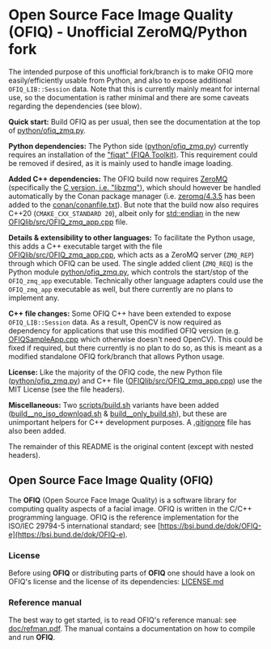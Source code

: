 # Open Source Face Image Quality (OFIQ) - Unofficial ZeroMQ/Python fork

The intended purpose of this unofficial fork/branch is to make OFIQ more easily/efficiently usable from Python, and also to expose additional `OFIQ_LIB::Session` data.
Note that this is currently mainly meant for internal use, so the documentation is rather minimal and there are some caveats regarding the dependencies (see blow).

**Quick start:** Build OFIQ as per usual, then see the documentation at the top of [python/ofiq_zmq.py](python/ofiq_zmq.py).

**Python dependencies:** The Python side ([python/ofiq_zmq.py](python/ofiq_zmq.py)) currently requires an installation of the ["fiqat" (FIQA Toolkit)](https://share.nbl.nislab.no/g03-03-sample-quality/face-image-quality-toolkit).
This requirement could be removed if desired, as it is mainly used to handle image loading.

**Added C++ dependencies:** The OFIQ build now requires [ZeroMQ](https://zeromq.org/) (specifically the [C version, i.e. "libzmq"](https://zeromq.org/languages/c/#libzmq)), which should however be handled automatically by the Conan package manager (i.e. [zeromq/4.3.5](https://conan.io/center/recipes/zeromq?version=4.3.5) has been added to the [conan/conanfile.txt](conan/conanfile.txt)).
But note that the build now also requires C++20 (`CMAKE_CXX_STANDARD 20`), albeit only for [std::endian](https://en.cppreference.com/w/cpp/types/endian) in the new [OFIQlib/src/OFIQ_zmq_app.cpp](OFIQlib/src/OFIQ_zmq_app.cpp) file.

**Details & extensibility to other languages:** To facilitate the Python usage, this adds a C++ executable target with the file [OFIQlib/src/OFIQ_zmq_app.cpp](OFIQlib/src/OFIQ_zmq_app.cpp), which acts as a ZeroMQ server (`ZMQ_REP`) through which OFIQ can be used.
The single added client (`ZMQ_REQ`) is the Python module [python/ofiq_zmq.py](python/ofiq_zmq.py), which controls the start/stop of the `OFIQ_zmq_app` executable.
Technically other language adapters could use the `OFIQ_zmq_app` executable as well, but there currently are no plans to implement any.

**C++ file changes:** Some OFIQ C++ have been extended to expose `OFIQ_LIB::Session` data.
As a result, OpenCV is now required as dependency for applications that use this modified OFIQ version (e.g. [OFIQSampleApp.cpp](OFIQlib/src/OFIQSampleApp.cpp) which otherwise doesn't need OpenCV). This could be fixed if required, but there currently is no plan to do so, as this is meant as a modified standalone OFIQ fork/branch that allows Python usage.

**License:** Like the majority of the OFIQ code, the new Python file ([python/ofiq_zmq.py](python/ofiq_zmq.py)) and C++ file ([OFIQlib/src/OFIQ_zmq_app.cpp](OFIQlib/src/OFIQ_zmq_app.cpp)) use the MIT License (see the file headers).

**Miscellaneous:** Two [scripts/build.sh](scripts/build.sh) variants have been added ([build__no_iso_download.sh](scripts/build__no_iso_download.sh) & [build__only_build.sh](scripts/build__only_build.sh)), but these are unimportant helpers for C++ development purposes.
A [.gitignore](.gitignore) file has also been added.

The remainder of this README is the original content (except with nested headers).

## Open Source Face Image Quality (OFIQ)

The __OFIQ__ (Open Source Face Image Quality) is a software library for computing quality 
aspects of a facial image. OFIQ is written in the C/C++ programming language.
OFIQ is the reference implementation for the ISO/IEC 29794-5 international
standard; see [https://bsi.bund.de/dok/OFIQ-e](https://bsi.bund.de/dok/OFIQ-e).

### License
Before using __OFIQ__ or distributing parts of __OFIQ__ one should have a look
on OFIQ's license and the license of its dependencies: [LICENSE.md](LICENSE.md)
  
### Reference manual
The best way to get started, is to read OFIQ's reference manual: 
see [doc/refman.pdf](doc/refman.pdf). The manual contains a documentation on
how to compile and run __OFIQ__.
